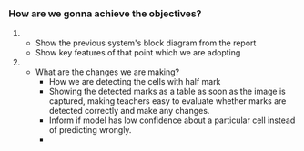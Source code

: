 ### How are we gonna achieve the objectives?


1.
    - Show the previous system's block diagram from the report
    - Show key features of that point which we are adopting

2.
    - What are the changes we are making?
      - How we are detecting the cells with half mark
      - Showing the detected marks as a table as soon as the image is captured, making teachers easy to evaluate whether marks are detected correctly and make any changes.
      - Inform if model has low confidence about a particular cell instead of predicting wrongly.
      - 